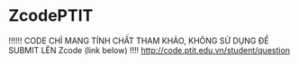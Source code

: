 # ZcodePTIT
!!!!!!
CODE CHỈ MANG TÍNH CHẤT THAM KHẢO, KHÔNG SỬ DỤNG ĐỂ SUBMIT LÊN Zcode (link below) !!!!
http://code.ptit.edu.vn/student/question
